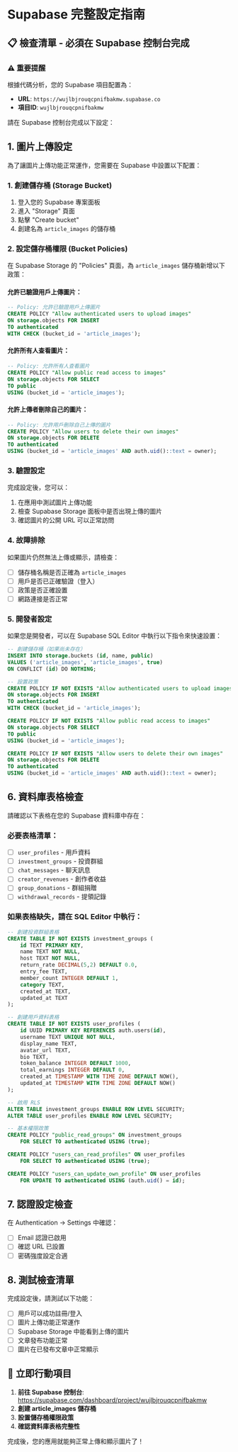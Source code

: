 # Supabase 完整設定指南

## 📋 **檢查清單 - 必須在 Supabase 控制台完成**

### ⚠️ **重要提醒**
根據代碼分析，您的 Supabase 項目配置為：
- **URL**: `https://wujlbjrouqcpnifbakmw.supabase.co`
- **項目ID**: `wujlbjrouqcpnifbakmw`

請在 Supabase 控制台完成以下設定：

## 1. 圖片上傳設定

為了讓圖片上傳功能正常運作，您需要在 Supabase 中設置以下配置：

### 1. 創建儲存桶 (Storage Bucket)

1. 登入您的 Supabase 專案面板
2. 進入 "Storage" 頁面
3. 點擊 "Create bucket"
4. 創建名為 `article_images` 的儲存桶

### 2. 設定儲存桶權限 (Bucket Policies)

在 Supabase Storage 的 "Policies" 頁面，為 `article_images` 儲存桶新增以下政策：

#### 允許已驗證用戶上傳圖片：
```sql
-- Policy: 允許已驗證用戶上傳圖片
CREATE POLICY "Allow authenticated users to upload images"
ON storage.objects FOR INSERT
TO authenticated
WITH CHECK (bucket_id = 'article_images');
```

#### 允許所有人查看圖片：
```sql
-- Policy: 允許所有人查看圖片
CREATE POLICY "Allow public read access to images"
ON storage.objects FOR SELECT
TO public
USING (bucket_id = 'article_images');
```

#### 允許上傳者刪除自己的圖片：
```sql
-- Policy: 允許用戶刪除自己上傳的圖片
CREATE POLICY "Allow users to delete their own images"
ON storage.objects FOR DELETE
TO authenticated
USING (bucket_id = 'article_images' AND auth.uid()::text = owner);
```

### 3. 驗證設定

完成設定後，您可以：
1. 在應用中測試圖片上傳功能
2. 檢查 Supabase Storage 面板中是否出現上傳的圖片
3. 確認圖片的公開 URL 可以正常訪問

### 4. 故障排除

如果圖片仍然無法上傳或顯示，請檢查：
- [ ] 儲存桶名稱是否正確為 `article_images`
- [ ] 用戶是否已正確驗證（登入）
- [ ] 政策是否正確設置
- [ ] 網路連接是否正常

### 5. 開發者設定

如果您是開發者，可以在 Supabase SQL Editor 中執行以下指令來快速設置：

```sql
-- 創建儲存桶（如果尚未存在）
INSERT INTO storage.buckets (id, name, public)
VALUES ('article_images', 'article_images', true)
ON CONFLICT (id) DO NOTHING;

-- 設置政策
CREATE POLICY IF NOT EXISTS "Allow authenticated users to upload images"
ON storage.objects FOR INSERT
TO authenticated
WITH CHECK (bucket_id = 'article_images');

CREATE POLICY IF NOT EXISTS "Allow public read access to images"
ON storage.objects FOR SELECT
TO public
USING (bucket_id = 'article_images');

CREATE POLICY IF NOT EXISTS "Allow users to delete their own images"
ON storage.objects FOR DELETE
TO authenticated
USING (bucket_id = 'article_images' AND auth.uid()::text = owner);
```

## 6. 資料庫表格檢查

請確認以下表格在您的 Supabase 資料庫中存在：

### 必要表格清單：
- [ ] `user_profiles` - 用戶資料
- [ ] `investment_groups` - 投資群組  
- [ ] `chat_messages` - 聊天訊息
- [ ] `creator_revenues` - 創作者收益
- [ ] `group_donations` - 群組捐贈
- [ ] `withdrawal_records` - 提領記錄

### 如果表格缺失，請在 SQL Editor 中執行：
```sql
-- 創建投資群組表格
CREATE TABLE IF NOT EXISTS investment_groups (
    id TEXT PRIMARY KEY,
    name TEXT NOT NULL,
    host TEXT NOT NULL,
    return_rate DECIMAL(5,2) DEFAULT 0.0,
    entry_fee TEXT,
    member_count INTEGER DEFAULT 1,
    category TEXT,
    created_at TEXT,
    updated_at TEXT
);

-- 創建用戶資料表格  
CREATE TABLE IF NOT EXISTS user_profiles (
    id UUID PRIMARY KEY REFERENCES auth.users(id),
    username TEXT UNIQUE NOT NULL,
    display_name TEXT,
    avatar_url TEXT,
    bio TEXT,
    token_balance INTEGER DEFAULT 1000,
    total_earnings INTEGER DEFAULT 0,
    created_at TIMESTAMP WITH TIME ZONE DEFAULT NOW(),
    updated_at TIMESTAMP WITH TIME ZONE DEFAULT NOW()
);

-- 啟用 RLS
ALTER TABLE investment_groups ENABLE ROW LEVEL SECURITY;
ALTER TABLE user_profiles ENABLE ROW LEVEL SECURITY;

-- 基本權限政策
CREATE POLICY "public_read_groups" ON investment_groups 
    FOR SELECT TO authenticated USING (true);

CREATE POLICY "users_can_read_profiles" ON user_profiles 
    FOR SELECT TO authenticated USING (true);

CREATE POLICY "users_can_update_own_profile" ON user_profiles 
    FOR UPDATE TO authenticated USING (auth.uid() = id);
```

## 7. 認證設定檢查

在 Authentication → Settings 中確認：
- [ ] Email 認證已啟用
- [ ] 確認 URL 已設置
- [ ] 密碼強度設定合適

## 8. 測試檢查清單

完成設定後，請測試以下功能：
- [ ] 用戶可以成功註冊/登入
- [ ] 圖片上傳功能正常運作
- [ ] Supabase Storage 中能看到上傳的圖片
- [ ] 文章發布功能正常
- [ ] 圖片在已發布文章中正常顯示

## 🚨 **立即行動項目**

1. **前往 Supabase 控制台**: https://supabase.com/dashboard/project/wujlbjrouqcpnifbakmw
2. **創建 article_images 儲存桶**
3. **設置儲存桶權限政策**
4. **確認資料庫表格完整性**

完成後，您的應用就能夠正常上傳和顯示圖片了！